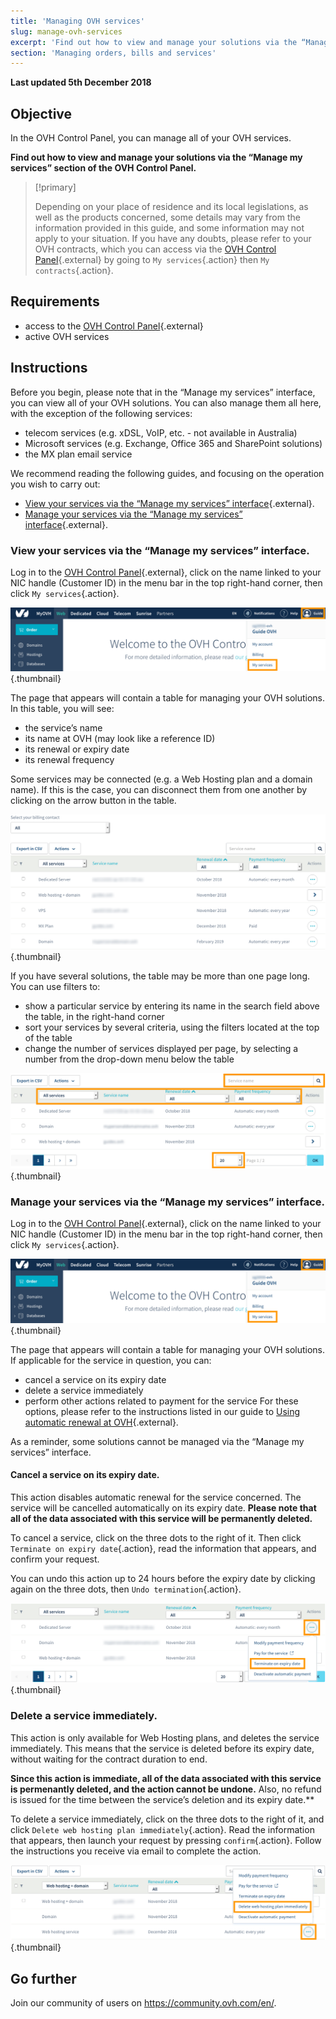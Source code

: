 ```yaml
---
title: 'Managing OVH services'
slug: manage-ovh-services
excerpt: 'Find out how to view and manage your solutions via the “Manage my services” section of the OVH Control Panel'
section: 'Managing orders, bills and services'
---
```


**Last updated 5th December 2018**


## Objective

In the OVH Control Panel, you can manage all of your OVH services. 

**Find out how to view and manage your solutions via the “Manage my services” section of the OVH Control Panel.**

> [!primary]
>
> Depending on your place of residence and its local legislations, as well as the products concerned, some details may vary from the information provided in this guide, and some information may not apply to your situation. If you have any doubts, please refer to your OVH contracts, which you can access via the  [OVH Control Panel](https://ca.ovh.com/auth/?action=gotomanager){.external} by going to `My services`{.action} then `My contracts`{.action}.
>


## Requirements

- access to the  [OVH Control Panel](https://ca.ovh.com/auth/?action=gotomanager){.external}
- active OVH services

## Instructions

Before you begin, please note that in the “Manage my services” interface, you can view all of your OVH solutions. You can also manage them all here, with the exception of the following services:

- telecom services (e.g. xDSL, VoIP, etc. - not available in Australia)
- Microsoft services (e.g. Exchange, Office 365 and SharePoint solutions)
- the MX plan email service

We recommend reading the following guides, and focusing on the operation you wish to carry out:

- [View your services via the “Manage my services” interface](https://docs.ovh.com/au/en/billing/manage-ovh-services/#view-your-services-via-the-manage-my-services-interface){.external}.
- [Manage your services via the “Manage my services” interface](https://docs.ovh.com/au/en/billing/manage-ovh-services/#manage-your-services-via-the-manage-my-services-interface){.external}.

### View your services via the “Manage my services” interface.

Log in to the  [OVH Control Panel](https://ca.ovh.com/auth/?action=gotomanager){.external}, click on the name linked to your NIC handle (Customer ID) in the menu bar in the top right-hand corner, then click `My services`{.action}.

![manageservices](images/manage-ovh-services-step1.png){.thumbnail}

The page that appears will contain a table for managing your OVH solutions. In this table, you will see:

- the service’s name
- its name at OVH (may look like a reference ID)
- its renewal or expiry date
- its renewal frequency

Some services may be connected (e.g. a Web Hosting plan and a domain name). If this is the case, you can disconnect them from one another by clicking on the arrow button in the table.

![manageservices](images/manage-ovh-services-step2.png){.thumbnail}

If you have several solutions, the table may be more than one page long. You can use filters to:

- show a particular service by entering its name in the search field above the table, in the right-hand corner
- sort your services by several criteria, using the filters located at the top of the table 
- change the number of services displayed per page, by selecting a number from the drop-down menu below the table

![manageservices](images/manage-ovh-services-step3.png){.thumbnail}

### Manage your services via the “Manage my services” interface.

Log in to the  [OVH Control Panel](https://ca.ovh.com/auth/?action=gotomanager){.external}, click on the name linked to your NIC handle (Customer ID) in the menu bar in the top right-hand corner, then click `My services`{.action}.

![manageservices](images/manage-ovh-services-step1.png){.thumbnail}

The page that appears will contain a table for managing your OVH solutions. If applicable for the service in question, you can:

- cancel a service on its expiry date
- delete a service immediately
- perform other actions related to payment for the service For these options, please refer to the instructions listed in our guide to [Using automatic renewal at OVH](https://docs.ovh.com/au/en/billing/how-to-use-automatic-renewal-at-ovh/){.external}.

As a reminder, some solutions cannot be managed via the “Manage my services” interface.

#### Cancel a service on its expiry date.

This action disables automatic renewal for the service concerned. The service will be cancelled automatically on its expiry date. **Please note that all of the data associated with this service will be permanently deleted.** 

To cancel a service, click on the three dots to the right of it. Then click `Terminate on expiry date`{.action}, read the information that appears, and confirm your request.

You can undo this action up to 24 hours before the expiry date by clicking again on the three dots, then `Undo termination`{.action}.

![manageservices](images/manage-ovh-services-step4.png){.thumbnail}

### Delete a service immediately.

This action is only available for Web Hosting plans, and deletes the service immediately. This means that the service is deleted before its expiry date, without waiting for the contract duration to end.

**Since this action is immediate, all of the data associated with this service is permenantly deleted, and the action cannot be undone.** Also, no refund is issued for the time between the service’s deletion and its expiry date.** 

To delete a service immediately, click on the three dots to the right of it, and click `Delete web hosting plan immediately`{.action}. Read the information that appears, then launch your request by pressing `confirm`{.action}. Follow the instructions you receive via email to complete the action.

![manageservices](images/manage-ovh-services-step5.png){.thumbnail}

## Go further

Join our community of users on <https://community.ovh.com/en/>.